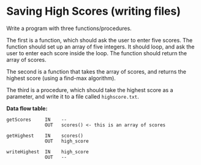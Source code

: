 # Saving High Scores (writing files)
Write a program with three functions/procedures.

The first is a function, which should ask the user to enter five scores. The function should set up an array of five integers. It should loop, and ask the user to enter each score inside the loop. The function should return the array of scores.

The second is a function that takes the array of scores, and returns the highest score (using a find-max algorithm).

The third is a procedure, which should take the highest score as a parameter, and write it to a file called `highscore.txt`.

**Data flow table:**
```
getScores     IN    --
              OUT   scores() <- this is an array of scores

getHighest    IN    scores()
              OUT   high_score

writeHighest  IN    high_score
              OUT   --
```
